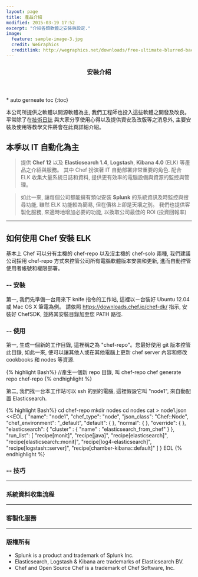 ```yaml
---
layout: page
title: 產品介紹
modified: 2015-03-19 17:52
excerpt: "介紹各類軟體之安裝與設定."
image:
  feature: sample-image-3.jpg
  credit: WeGraphics
  creditlink: http://wegraphics.net/downloads/free-ultimate-blurred-background-pack/
---
```


<section id="table-of-contents" class="toc">
  <header>
    <h3>安裝介紹</h3>
  </header>
<div id="drawer" markdown="1">
* auto gerneate toc
{:toc}
</div>
</section><!-- /#table-of-contents -->

本公司所提供之軟體以開源軟體為主, 我們工程師也投入這些軟體之開發及改良。 平常除了在[技術日誌](/posts/)
與大家分享使用心得以及提供資安及改版等之消息外, 主要安裝及使用等教學文件將會在此頁詳細介紹。


## 本季以 IT 自動化為主
> 提供 **Chef 12** 以及 **Elasticsearch 1.4**, **Logstash**, **Kibana 4.0** (ELK)
等產品之介紹與服務。 其中 Chef 扮演著 IT 自動部署非常重要的角色. 配合 ELK 收集大量系統日誌和資料,
提供更有效率的電腦設備與資源的監控與管理。

> 如此一來, 讓每個公司都能擁有類似安裝 **Splunk** 的系統資訊及時監控與搜尋功能,
雖然 ELK 功能較為簡易, 但在價格上卻是天壤之別。
我們也提供客製化服務, 來適時地增加必要的功能, 以換取公司最佳的 ROI (投資回報率)

---

## 如何使用 Chef 安裝 ELK

基本上 Chef 可以分有主機的 chef-repo 以及沒主機的 chef-solo 兩種, 我們建議公司採用 chef-repo
方式來控管公司所有電腦軟體版本安裝和更新, 進而自動控管使用者帳號和權限部署。

### -- 安裝

第一, 我們先準備一台用來下 knife 指令的工作站, 這裡以ㄧ台裝好 Ubuntu 12.04 或 Mac OS X 筆電為例。
請依照 https://downloads.chef.io/chef-dk/ 指示, 安裝好 ChefSDK, 並將其安裝目錄加至您 PATH
路徑.

### -- 使用

第一, 生成一個新的工作目錄, 這裡稱之為 "chef-repo"。您最好使用 git 版本控管此目錄, 如此一來,
便可以讓其他人或在其他電腦上更新 chef server 內容和修改 cookbooks 和 nodes 等資源.

{% highlight Bash%}
//產生一個新 repo 目錄, 叫 chef-repo
chef generate repo chef-repo
{% endhighlight %}

第二, 我們找一台本工作站可以 ssh 的到的電腦, 這裡假設它叫 "node1", 來自動配置 Elasticsearch.

{% highlight Bash%}
cd chef-repo
mkdir nodes
cd nodes
cat > node1.json <<EOL
{ "name": "node1",
"chef_type": "node",
"json_class": "Chef::Node",
"chef_environment": "_default",
"default": {
  },
  "normal": {
    },
    "override": {
      },
      "elasticsearch": {
        "cluster" : { "name" : "elasticsearch_from_chef" }
        },
        "run_list": [
        "recipe[monit]",
        "recipe[java]",
        "recipe[elasticsearch]",
        "recipe[elasticsearch::monit]",
        "recipe[log4-elasticsearch]",
        "recipe[logstash::server]",
        "recipe[chamber-kibana::default]"
        ]
      }
EOL
{% endhighlight %}



### -- 技巧

---




### 系統資料收集流程

---

### 客製化服務

---

### 版權所有

* Splunk is a product and trademark of Splunk Inc.
* Elasticsearch, Logstash & Kibana are trademarks of Elasticsearch BV.
* Chef and Open Source Chef is a trademark of Chef Software, Inc.
